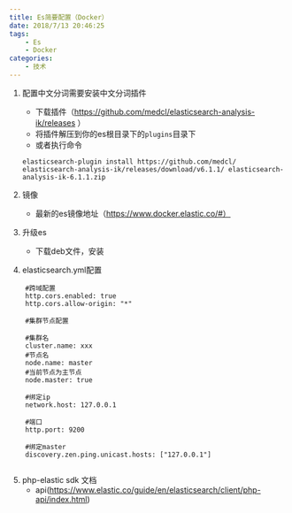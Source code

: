 ```yaml
---
title: Es简要配置（Docker）
date: 2018/7/13 20:46:25
tags: 
    - Es
    - Docker
categories:
    - 技术
---
```


1. 配置中文分词需要安装中文分词插件
    -  下载插件（https://github.com/medcl/elasticsearch-analysis-ik/releases ）
    -  将插件解压到你的es根目录下的`plugins`目录下
    - 或者执行命令

    ```
    elasticsearch-plugin install https://github.com/medcl/ elasticsearch-analysis-ik/releases/download/v6.1.1/ elasticsearch-analysis-ik-6.1.1.zip
    ```
2. 镜像
    -  最新的es镜像地址（https://www.docker.elastic.co/#）
3. 升级es
    - 下载deb文件，安装
4. elasticsearch.yml配置

```
    #跨域配置
    http.cors.enabled: true 
    http.cors.allow-origin: "*"
    
    #集群节点配置
    
    #集群名
    cluster.name: xxx
    #节点名
    node.name: master
    #当前节点为主节点
    node.master: true
    
    #绑定ip
    network.host: 127.0.0.1
    
    #端口
    http.port: 9200
    
    #绑定master
    discovery.zen.ping.unicast.hosts: ["127.0.0.1"]
    
```
5. php-elastic sdk 文档
    - api(https://www.elastic.co/guide/en/elasticsearch/client/php-api/index.html)